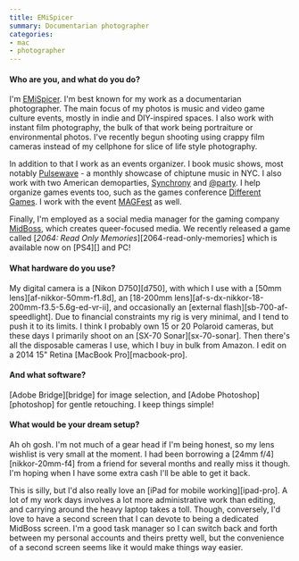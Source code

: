 ```yaml
---
title: EMiSpicer
summary: Documentarian photographer
categories:
- mac
- photographer
---
```


#### Who are you, and what do you do?

I'm [EMiSpicer](http://uglymachine.net/ "EMi's website."). I'm best known for my work as a documentarian photographer. The main focus of my photos is music and video game culture events, mostly in indie and DIY-inspired spaces. I also work with instant film photography, the bulk of that work being portraiture or environmental photos. I've recently begun shooting using crappy film cameras instead of my cellphone for slice of life style photography.

In addition to that I work as an events organizer. I book music shows, most notably [Pulsewave](http://pulsewavenyc.tumblr.com/ "A chiptunes and motion visualist event.") - a monthly showcase of chiptune music in NYC. I also work with two American demoparties, [Synchrony](http://synchrony.nyc/ "A demoparty.") and [@party](http://atparty-demoscene.net/ "A demoparty."). I help organize games events too, such as the games conference [Different Games](http://differentgames.org/ "An inclusive video game event."). I work with the event [MAGFest](http://magfest.org/ "A music and gaming festival.") as well.

Finally, I'm employed as a social media manager for the gaming company [MidBoss](http://midboss.com/ "A diverse game studio in San Francisco."), which creates queer-focused media. We recently released a game called [_2064: Read Only Memories_][2064-read-only-memories] which is available now on [PS4][] and PC!

#### What hardware do you use?

My digital camera is a [Nikon D750][d750], with which I use with a [50mm lens][af-nikkor-50mm-f1.8d], an [18-200mm lens][af-s-dx-nikkor-18-200mm-f3.5-5.6g-ed-vr-ii], and occasionally an [external flash][sb-700-af-speedlight]. Due to financial constraints my rig is very minimal, and I tend to push it to its limits. I think I probably own 15 or 20 Polaroid cameras, but these days I primarily shoot on an [SX-70 Sonar][sx-70-sonar]. Then there's all the disposable cameras I use, which I buy in bulk from Amazon. I edit on a 2014 15" Retina [MacBook Pro][macbook-pro].

#### And what software?

[Adobe Bridge][bridge] for image selection, and [Adobe Photoshop][photoshop] for gentle retouching. I keep things simple!

#### What would be your dream setup?

Ah oh gosh. I'm not much of a gear head if I'm being honest, so my lens wishlist is very small at the moment. I had been borrowing a [24mm f/4][nikkor-20mm-f4] from a friend for several months and really miss it though. I'm hoping when I have some extra cash I'll be able to get it back.

This is silly, but I'd also really love an [iPad for mobile working][ipad-pro]. A lot of my work days involves a lot more administrative work than editing, and carrying around the heavy laptop takes a toll. Though, conversely, I'd love to have a second screen that I can devote to being a dedicated MidBoss screen. I'm a good task manager so I can switch back and forth between my personal accounts and theirs pretty well, but the convenience of a second screen seems like it would make things way easier.